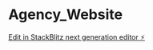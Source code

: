 # Agency_Website

[Edit in StackBlitz next generation editor ⚡️](https://stackblitz.com/~/github.com/Joolagabriel/Agency_Website)